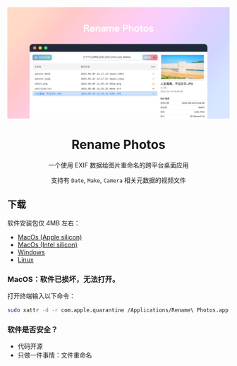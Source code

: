 <div align="center">

<img src="./docs/images/coverview-zh.jpg" alt=""/>

<h1>Rename Photos</h1>

一个使用 EXIF 数据给图片重命名的跨平台桌面应用

支持有 `Date`, `Make`, `Camera` 相关元数据的视频文件

</div>

## 下载

软件安装包仅 4MB 左右：
- [MacOs (Apple silicon)](https://github.com/Arman19941113/rename-photos/releases/download/v0.1.0/Rename.Photos_0.1.0_aarch64.dmg)
- [MacOs (Intel silicon)](https://github.com/Arman19941113/rename-photos/releases/download/v0.1.0/Rename.Photos_0.1.0_x64.dmg)
- [Windows](https://github.com/Arman19941113/rename-photos/releases/download/v0.1.0/Rename.Photos_0.1.0_x64_en-US.msi)
- [Linux](https://github.com/Arman19941113/rename-photos/releases/download/v0.1.0/Rename.Photos_0.1.0_amd64.deb)

### MacOS：软件已损坏，无法打开。

打开终端输入以下命令：
```bash
sudo xattr -d -r com.apple.quarantine /Applications/Rename\ Photos.app
```
### 软件是否安全？

- 代码开源
- 只做一件事情：文件重命名
